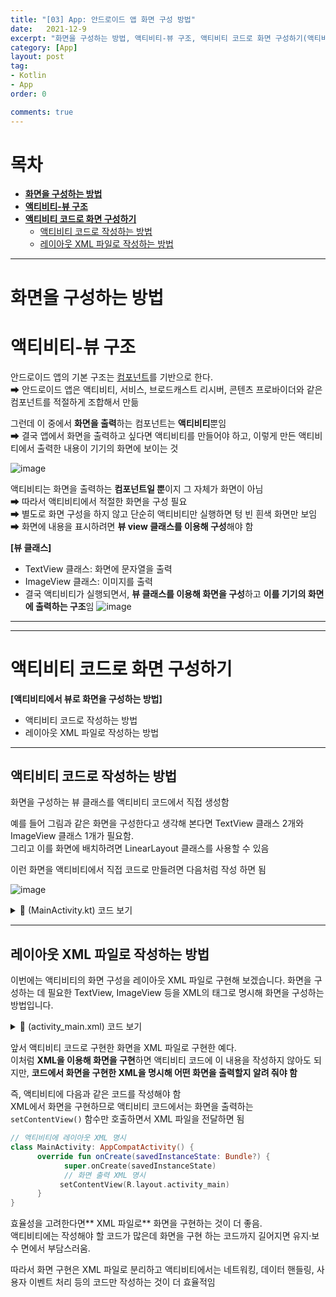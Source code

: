 ```yaml
---
title: "[03] App: 안드로이드 앱 화면 구성 방법"
date:   2021-12-9
excerpt: "화면을 구성하는 방법, 액티비티-뷰 구조, 액티비티 코드로 화면 구성하기(액티비티 코드로 작성하는 방법, 레이아웃 XML 파일로 작성하는 방법)"
category: [App]
layout: post
tag:
- Kotlin
- App
order: 0

comments: true
---
```


# 목차
- [**화면을 구성하는 방법**](#화면을-구성하는-방법)
- [**액티비티-뷰 구조**](#액티비티-뷰-구조)
- [**액티비티 코드로 화면 구성하기**](#액티비티-코드로-화면-구성하기)
  * [액티비티 코드로 작성하는 방법](#액티비티-코드로-작성하는-방법)
  * [레이아웃 XML 파일로 작성하는 방법](#레이아웃-xml-파일로-작성하는-방법)




----

# **화면을 구성하는 방법**

# **액티비티-뷰 구조**    
안드로이드 앱의 기본 구조는 [컴포넌트](https://yerimoh.github.io/KO1/#%EC%BB%B4%ED%8F%AC%EB%84%8C%ED%8A%B8-%EA%B8%B0%EB%B0%98%EC%9D%98-%EA%B0%9C%EB%B0%9C)를 기반으로 한다.     
➡ 안드로이드 앱은 액티비티, 서비스, 브로드캐스트 리시버, 콘텐츠 프로바이더와 같은 컴포넌트를 적절하게 조합해서 만듦      

그런데 이 중에서 **화면을 출력**하는 컴포넌트는 **액티비티**뿐임      
➡ 결국 앱에서 화면을 출력하고 싶다면 액티비티를 만들어야 하고, 이렇게 만든 액티비티에서 출력한 내용이 기기의 화면에 보이는 것

![image](https://user-images.githubusercontent.com/76824611/182711623-26bb505c-9cdc-4315-a51c-cec8b22a4cda.png)


액티비티는 화면을 출력하는 **컴포넌트일 뿐**이지 그 자체가 화면이 아님    
➡ 따라서 액티비티에서 적절한 화면을 구성 필요    
➡ 별도로 화면 구성을 하지 않고 단순히 액티비티만 실행하면 텅 빈 흰색 화면만 보임       
➡ 화면에 내용을 표시하려면 **뷰 view 클래스를 이용해 구성**해야 함     

**[뷰 클래스]**    
* TextView 클래스: 화면에 문자열을 출력       
* ImageView 클래스: 이미지를 출력          
* 결국 액티비티가 실행되면서, **뷰 클래스를 이용해 화면을 구성**하고 **이를 기기의 화면에 출력하는 구조**임
![image](https://user-images.githubusercontent.com/76824611/182712015-37ec3543-9e44-42f6-a0b3-4079ef56210c.png)


-----
------

# **액티비티 코드로 화면 구성하기**


**[액티비티에서 뷰로 화면을 구성하는 방법]**            
* 액티비티 코드로 작성하는 방법     
* 레이아웃 XML 파일로 작성하는 방법

----


## 액티비티 코드로 작성하는 방법
화면을 구성하는 뷰 클래스를 액티비티 코드에서 직접 생성함      

예를 들어 그림과 같은 화면을 구성한다고 생각해 본다면 TextView 클래스 2개와 ImageView 클래스 1개가 필요함.    
그리고 이를 화면에 배치하려면 LinearLayout 클래스를 사용할 수 있음      

이런 화면을 액티비티에서 직접 코드로 만들려면 다음처럼 작성 하면 됨     

![image](https://user-images.githubusercontent.com/76824611/182714788-3026eb82-9a5a-4c44-814c-bc9b74557d7f.png)

<details>
<summary>👀 (MainActivity.kt) 코드 보기</summary>
<div markdown="1">

이 소스에서는 필요한 뷰 객체를 코드로 직접 생성했으며 크기, 출력 데이터 등도 일일이 객체에 대입했습니다.     
그리고 TextView 2개와 ImageView 1개를 추가한 LinearLayout 객체를 액티비티 컴포넌트의 함수인   
```setContentView()```로 전달해 화면을 출력했습니다.        
즉, 화면 구성과 관련된 모든 내용을 직접 코드로 작성했습니다. 
➡ 이렇게 하면 레이아웃 XML 파일은 사용하지 않으므로 작성하지 않아도 됩니다.  
  
  
```kotlin
import android.graphics.Typeface 
import androidx.appcompat.app.AppCompatActivity 
import android.os.Bundle 
import android.view.Gravity 
import android.view.ViewGroup.LayoutParams.WRAP_CONTENT
import android.widget.ImageView 
import android.widget.LinearLayout 
import android.widget.TextView 
import androidx.core.content.ContextCompat

class MainActivity : AppCompatActivity() { 
      override fun onCreate(savedInstanceState: Bundle?) { 
         super.onCreate(savedInstanceState)
         // 이름 문자열 출력 TextView 생성
         val name = TextView(this).apply {
                  typeface = Typeface.DEFAULT_BOLD text = "Lake Louise" 
                  }
         // 이미지 출력 ImageView 생성
         val image = ImageView(this).also { 
                  it.setImageDrawable(ContextCompat.getDrawable(this, R.drawable.lake_1)) 
                  }
         // 주소 문자열 출력 TextView 생성
         val address = TextView(this).apply {
                  typeface = Typeface.DEFAULT_BOLD text = "Lake Louise, AB, 캐나다"
                  } 
         val layout = LinearLayout(this).apply {
                  orientation = LinearLayout.VERTICAL 
                  gravity = Gravity.CENTER 
                  // LinearLayout 객체에 TextView, ImageView, TextView 객체 추가 
                  addView(name, WRAP_CONTENT, WRAP_CONTENT) 
                  addView(image, WRAP_CONTENT, WRAP_CONTENT) 
                  addView(address, WRAP_CONTENT, WRAP_CONTENT)
                  }
         // LinearLayout 객체를 화면에 출력 
         setContentView(layout) 
     }
}
```       
  
</div>
</details>


-----


## 레이아웃 XML 파일로 작성하는 방법
이번에는 액티비티의 화면 구성을 레이아웃 XML 파일로 구현해 보겠습니다. 화면을 구성하는 데 필요한 TextView, ImageView 등을 XML의 태그로 명시해 화면을 구성하는 방법입니다.


<details>
<summary>👀 (activity_main.xml) 코드 보기</summary>
<div markdown="1">

```html
<?xml version=”1.0” encoding="utf-8"?> 
<LinearLayout xmlns:android="http://schemas.android.com/apk/res/android" 
      android:layout_width=”match_parent" 
      android:layout_height="match_parent" 
      android:orientation="vertical" 
      android:gravity="center"> 
      <TextView android:layout_width="wrap_content" 
            android:layout_height="wrap_content" 
            android:textStyle="bold" 
            android:text="Lake Louise" /> 
      <ImageView 
            android:layout_width="wrap_content" 
            android:layout_height="wrap_content" 
            android:src=”@drawable/lake_1” /> 
      <TextView 
            android:layout_width="wrap_content"
            android:layout_height="wrap_content"
            android:textStyle="bold" 
            android:text="Lake Louise, AB, 캐나다" /> 
</LinearLayout>
```
                                               
</div>
</details>


앞서 액티비티 코드로 구현한 화면을 XML 파일로 구현한 예다.   
이처럼 **XML을 이용해 화면을 구현**하면 액티비티 코드에 이 내용을 작성하지 않아도 되지만, **코드에서 화면을 구현한 XML을 명시해 어떤 화면을 출력할지 알려 줘야 함**            

즉, 액티비티에 다음과 같은 코드를 작성해야 함    
XML에서 화면을 구현하므로 액티비티 코드에서는 화면을 출력하는 ```setContentView()``` 함수만 호출하면서 XML 파일을 전달하면 됨      

```kotlin                                               
// 액티비티에 레이아웃 XML 명시
class MainActivity: AppCompatActivity() { 
      override fun onCreate(savedInstanceState: Bundle?) { 
            super.onCreate(savedInstanceState)
            // 화면 출력 XML 명시 
           setContentView(R.layout.activity_main) 
      } 
}
```                                                   

                                               
효율성을 고려한다면** XML 파일로** 화면을 구현하는 것이 더 좋음.    
액티비티에는 작성해야 할 코드가 많은데 화면을 구현 하는 코드까지 길어지면 유지·보수 면에서 부담스러움.     
                                               
따라서 화면 구현은 XML 파일로 분리하고 액티비티에서는 네트워킹, 데이터 핸들링, 사용자 이벤트 처리 등의 코드만 작성하는 것이 더 효율적임    
